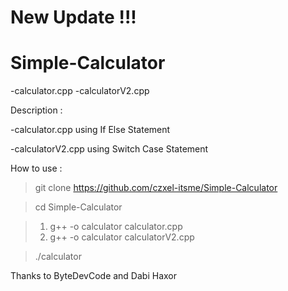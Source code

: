 # New Update !!!
# Simple-Calculator

-calculator.cpp
-calculatorV2.cpp

Description : 

-calculator.cpp using If Else Statement

-calculatorV2.cpp using Switch Case Statement

How to use :

> git clone https://github.com/czxel-itsme/Simple-Calculator

> cd Simple-Calculator

> 1. g++ -o calculator calculator.cpp 
> 2. g++ -o calculator calculatorV2.cpp

> ./calculator


Thanks to ByteDevCode and Dabi Haxor
